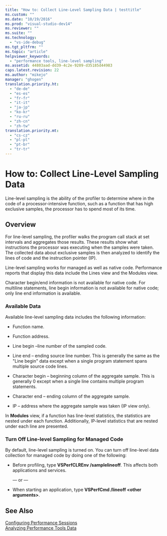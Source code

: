 ```yaml
---
title: "How to: Collect Line-Level Sampling Data | testtitle"
ms.custom: ""
ms.date: "10/19/2016"
ms.prod: "visual-studio-dev14"
ms.reviewer: ""
ms.suite: ""
ms.technology: 
  - "vs-ide-debug"
ms.tgt_pltfrm: ""
ms.topic: "article"
helpviewer_keywords: 
  - "performance tools, line-level sampling"
ms.assetid: 44803aad-dd39-4c2e-9209-d35185d44983
caps.latest.revision: 22
ms.author: "mikejo"
manager: "ghogen"
translation.priority.ht: 
  - "de-de"
  - "es-es"
  - "fr-fr"
  - "it-it"
  - "ja-jp"
  - "ko-kr"
  - "ru-ru"
  - "zh-cn"
  - "zh-tw"
translation.priority.mt: 
  - "cs-cz"
  - "pl-pl"
  - "pt-br"
  - "tr-tr"
---
```

# How to: Collect Line-Level Sampling Data
Line-level sampling is the ability of the profiler to determine where in the code of a processor-intensive function, such as a function that has high exclusive samples, the processor has to spend most of its time.  
  
## Overview  
 For line-level sampling, the profiler walks the program call stack at set intervals and aggregates those results. These results show what instructions the processor was executing when the samples were taken. The collected data about exclusive samples is then analyzed to identify the lines of code and the instruction pointer (IP).  
  
 Line-level sampling works for managed as well as native code. Performance reports that display this data include the Lines view and the Modules view.  
  
 Character begin/end information is not available for native code. For multiline statements, line begin information is not available for native code; only line end information is available.  
  
### Available Data  
 Available line-level sampling data includes the following information:  
  
-   Function name.  
  
-   Function address.  
  
-   Line begin –line number of the sampled code.  
  
-   Line end – ending source line number. This is generally the same as the "Line begin" data except when a single program statement spans multiple source code lines.  
  
-   Character begin – beginning column of the aggregate sample. This is generally 0 except when a single line contains multiple program statements.  
  
-   Character end – ending column of the aggregate sample.  
  
-   IP – address where the aggregate sample was taken (IP view only).  
  
 In **Modules** view, if a function has line-level statistics, the statistics are nested under each function. Additionally, IP-level statistics that are nested under each line are presented.  
  
### Turn Off Line-level Sampling for Managed Code  
 By default, line-level sampling is turned on. You can turn off line-level data collection for managed code by doing one of the following:  
  
-   Before profiling, type **VSPerfCLREnv /samplelineoff**. This affects both applications and services.  
  
     — or —  
  
-   When starting an application, type **VSPerfCmd /lineoff \<other arguments>**.  
  
## See Also  
 [Configuring Performance Sessions](../profiling/configuring-performance-sessions.md)   
 [Analyzing Performance Tools Data](../profiling/analyzing-performance-tools-data.md)